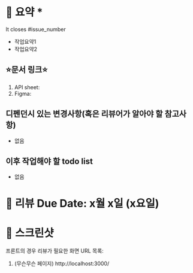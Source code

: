 # 📌 요약 \*
<!-- 닫는 이슈 번호 및 PR 내용에 대한 간단한 요약 표기. -->

It closes #issue_number

- 작업요약1
- 작업요약2

## ⭐문서 링크⭐
<!-- 코드 작성 시 참고한 api시트, figma 링크 첨부 -->
<!-- (백엔드) api 시트: 시트에 변경사항이 발생한 경우 , figma: 리뷰에 도움 될만한 화면(필수아님)-->
1. API sheet: 
2. Figma: 


## 디펜던시 있는 변경사항(혹은 리뷰어가 알아야 할 참고사항)
<!-- 이슈에 관련된 변경사항 외에 주의 깊게 봐야 할 변경사항(예: /common 쪽 코드 변경) -->
- 없음

## 이후 작업해야 할 todo list
<!-- pr이 머지된 후 후속 작업, 혹은 draft pr의 경우 남아있는 todo  -->
- 없음


<!-- 리뷰 요청 시 언제까지 리뷰 해줬으면 좋겠다를 적어주세요  -->
<!-- 급한 경우는 꼭 적어주세요! 안 급하면 생략해도 됨  -->
# 🔴 리뷰 Due Date: x월 x일 (x요일) 


# 📸 스크린샷 
<!-- PR 변경 사항에 대한 스크린샷이나 .gif 파일 -->
프론트의 경우 리뷰가 필요한 화면 URL 목록: 

1. (무슨무슨 페이지) http://localhost:3000/